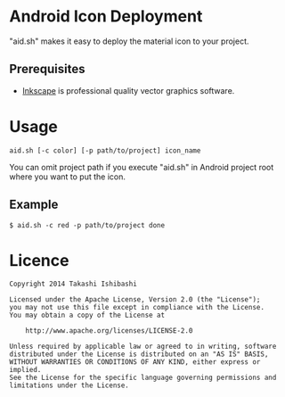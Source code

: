 Android Icon Deployment
=======================


"aid.sh" makes it easy to deploy the material icon to your project.


Prerequisites
-------------

 * [Inkscape][1] is professional quality vector graphics software.

Usage
=====

    aid.sh [-c color] [-p path/to/project] icon_name

You can omit project path if you execute "aid.sh" in Android project root where you want to put the icon.


Example
-------

    $ aid.sh -c red -p path/to/project done


Licence
=======
    
    Copyright 2014 Takashi Ishibashi

    Licensed under the Apache License, Version 2.0 (the "License");
    you may not use this file except in compliance with the License.
    You may obtain a copy of the License at

        http://www.apache.org/licenses/LICENSE-2.0

    Unless required by applicable law or agreed to in writing, software
    distributed under the License is distributed on an "AS IS" BASIS,
    WITHOUT WARRANTIES OR CONDITIONS OF ANY KIND, either express or implied.
    See the License for the specific language governing permissions and
    limitations under the License.


[1]: https://inkscape.org/en/
